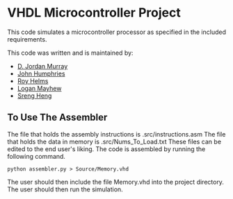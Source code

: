 # VHDL Microcontroller Project

This code simulates a microcontroller processor as specified in the included requirements.

This code was written and is maintained by:
* [D. Jordan Murray](https://github.com/fueledbyjordan)
* [John Humphries](https://github.com/jhumph30)
* [Roy Helms](https://github.com/rmh10)
* [Logan Mayhew](https://github.com/Axelian)
* [Sreng Heng](https://github.com/sreng8)

## To Use The Assembler
The file that holds the assembly instructions is .src/instructions.asm
The file that holds the data in memory is .src/Nums_To_Load.txt
These files can be edited to the end user's liking.  The code is assembled by running the following command.

```shell
python assembler.py > Source/Memory.vhd 
```

The user should then include the file Memory.vhd into the project directory.  The user should then run the simulation.

